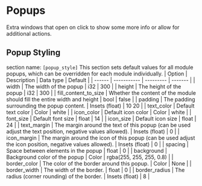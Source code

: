 # Popups
Extra windows that open on click to show some more info or allow for additional actions.

## Popup Styling
section name: `[popup_style]`
This section sets default values for all module popups, which can be overridden for each module individually.
| Option | Description | Data type | Default |
| ------ | ----------- | --------- | ------- |
| width | The width of the popup | i32 | 300 |
| height | The height of the popup | i32 | 300 |
| fill_content_to_size | Whether the content of the module should fill the entire width and height | bool | false |
| padding | The padding surrounding the popup content. | Insets (float) | 10 20 |
| text_color | Default text color | Color | white |
| icon_color | Default icon color | Color | white |
| font_size | Default font size | float | 14 |
| icon_size | Default icon size | float | 24 |
| text_margin | The margin around the text of this popup (can be used adjust the text position, negative values allowed). | Insets (float) | 0 |
| icon_margin | The margin around the icon of this popup (can be used adjust the icon position, negative values allowed). | Insets (float) | 0 |
| spacing | Space between elements in the popup | float | 0 |
| background | Background color of the popup | Color | rgba(255, 255, 255, 0.8) |
| border_color | The color of the border around this popup. | Color | None |
| border_width | The width of the border. | float | 0 |
| border_radius | The radius (corner rounding) of the border. | Insets (float) | 8 |

